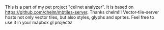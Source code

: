 This is a part of my pet project "cellnet analyzer".
It is based on https://github.com/chelm/mbtiles-server.
Thanks chelm!!!
Vector-tile-server hosts not only vector tiles, but also styles, glyphs and sprites.
Feel free to use it in your mapbox gl projects!